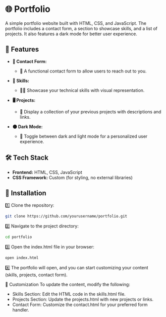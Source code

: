 # 🌐 Portfolio

A simple portfolio website built with HTML, CSS, and JavaScript. The portfolio includes a contact form, a section to showcase skills, and a list of projects. It also features a dark mode for better user experience.

## 🚀 Features

- **📑 Contact Form:**
  - 📧 A functional contact form to allow users to reach out to you.

- **💪 Skills:**
  - 🧑‍💻 Showcase your technical skills with visual representation.

- **🖥️ Projects:**
  - 📂 Display a collection of your previous projects with descriptions and links.

- **🌑 Dark Mode:**
  - 🌙 Toggle between dark and light mode for a personalized user experience.

## 🛠️ Tech Stack

- **Frontend:** HTML, CSS, JavaScript
- **CSS Framework:** Custom (for styling, no external libraries)

## 🏁 Installation

1️⃣ Clone the repository:
   ```bash
   git clone https://github.com/yourusername/portfolio.git
```

2️⃣ Navigate to the project directory:
   ```bash
cd portfolio
```

3️⃣ Open the index.html file in your browser:
   ```bash
open index.html
```

4️⃣ The portfolio will open, and you can start customizing your content (skills, projects, contact form).

🌟 Customization
To update the content, modify the following:

- Skills Section: Edit the HTML code in the skills.html file.
- Projects Section: Update the projects.html with new projects or links.
- Contact Form: Customize the contact.html for your preferred form handler.
